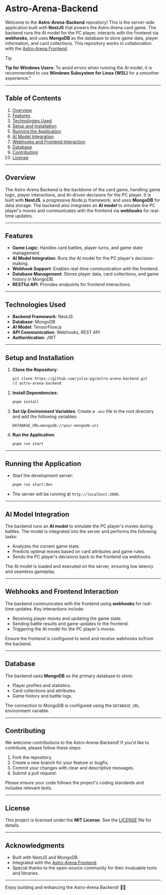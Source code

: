 # Astro-Arena-Backend

Welcome to the **Astro-Arena-Backend** repository! This is the server-side application built with **NestJS** that powers the Astro-Arena card game. The backend runs the AI model for the PC player, interacts with the frontend via **webhooks**, and uses **MongoDB** as the database to store game data, player information, and card collections. This repository works in collaboration with the [Astro-Arena Frontend](https://github.com/julio-pg/astro-arena-frontend).

> [!TIP]
> **Tip for Windows Users**: To avoid errors when running the AI model, it is recommended to use **Windows Subsystem for Linux (WSL)** for a smoother experience."

---

## Table of Contents

1. [Overview](#overview)
2. [Features](#features)
3. [Technologies Used](#technologies-used)
4. [Setup and Installation](#setup-and-installation)
5. [Running the Application](#running-the-application)
6. [AI Model Integration](#ai-model-integration)
7. [Webhooks and Frontend Interaction](#webhooks-and-frontend-interaction)
8. [Database](#database)
9. [Contributing](#contributing)
10. [License](#license)

---

## Overview

The Astro-Arena Backend is the backbone of the card game, handling game logic, player interactions, and AI-driven decisions for the PC player. It is built with **NestJS**, a progressive Node.js framework, and uses **MongoDB** for data storage. The backend also integrates an **AI model** to simulate the PC player's moves and communicates with the frontend via **webhooks** for real-time updates.

---

## Features

- **Game Logic**: Handles card battles, player turns, and game state management.
- **AI Model Integration**: Runs the AI model for the PC player's decision-making.
- **Webhook Support**: Enables real-time communication with the frontend.
- **Database Management**: Stores player data, card collections, and game history in MongoDB.
- **RESTful API**: Provides endpoints for frontend interactions.

---

## Technologies Used

- **Backend Framework**: NestJS
- **Database**: MongoDB
- **AI Model**: TensorFlow.js
- **API Communication**: Webhooks, REST API
- **Authentication**: JWT

---

## Setup and Installation

1. **Clone the Repository**:

   ```bash
   git clone https://github.com/julio-pg/astro-arena-backend.git
   cd astro-arena-backend
   ```

2. **Install Dependencies**:

   ```bash
   pnpm install
   ```

3. **Set Up Environment Variables**:
   Create a `.env` file in the root directory and add the following variables:

   ```env
   DATABASE_URL=mongodb://your-mongodb-uri
   ```

4. **Run the Application**:
   ```bash
   pnpm run start
   ```

---

## Running the Application

- Start the development server:
  ```bash
  pnpm run start:dev
  ```
- The server will be running at `http://localhost:3000`.

---

## AI Model Integration

The backend runs an **AI model** to simulate the PC player's moves during battles. The model is integrated into the server and performs the following tasks:

- Analyzes the current game state.
- Predicts optimal moves based on card attributes and game rules.
- Sends the PC player's decisions back to the frontend via webhooks.

The AI model is loaded and executed on the server, ensuring low latency and seamless gameplay.

---

## Webhooks and Frontend Interaction

The backend communicates with the frontend using **webhooks** for real-time updates. Key interactions include:

- Receiving player moves and updating the game state.
- Sending battle results and game updates to the frontend.
- Triggering the AI model for the PC player's moves.

Ensure the frontend is configured to send and receive webhooks to/from the backend.

---

## Database

The backend uses **MongoDB** as the primary database to store:

- Player profiles and statistics.
- Card collections and attributes.
- Game history and battle logs.

The connection to MongoDB is configured using the `DATABASE_URL` environment variable.

---

## Contributing

We welcome contributions to the Astro-Arena-Backend! If you'd like to contribute, please follow these steps:

1. Fork the repository.
2. Create a new branch for your feature or bugfix.
3. Commit your changes with clear and descriptive messages.
4. Submit a pull request.

Please ensure your code follows the project's coding standards and includes relevant tests.

---

## License

This project is licensed under the **MIT License**. See the [LICENSE](LICENSE) file for details.

---

## Acknowledgments

- Built with NestJS and MongoDB.
- Integrated with the [Astro-Arena Frontend](https://github.com/julio-pg/astro-arena-frontend).
- Special thanks to the open-source community for their invaluable tools and libraries.

---

Enjoy building and enhancing the Astro-Arena Backend! 🌌🚀
